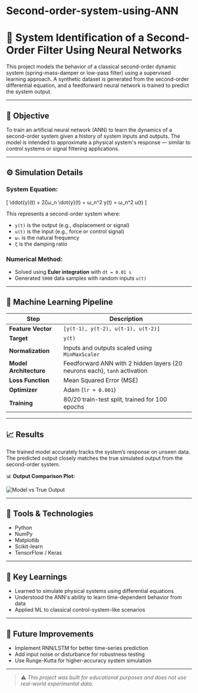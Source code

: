 # Second-order-system-using-ANN

# 🧠 System Identification of a Second-Order Filter Using Neural Networks

This project models the behavior of a classical second-order dynamic system (spring-mass-damper or low-pass filter) using a supervised learning approach. A synthetic dataset is generated from the second-order differential equation, and a feedforward neural network is trained to predict the system output.

---

## 📌 Objective

To train an artificial neural network (ANN) to learn the dynamics of a second-order system given a history of system inputs and outputs. The model is intended to approximate a physical system's response — similar to control systems or signal filtering applications.

---

## ⚙️ Simulation Details

### System Equation:

\[
\ddot{y}(t) + 2ζω_n \dot{y}(t) + ω_n^2 y(t) = ω_n^2 u(t)
\]

This represents a second-order system where:
- `y(t)` is the output (e.g., displacement or signal)
- `u(t)` is the input (e.g., force or control signal)
- `ωₙ` is the natural frequency
- `ζ` is the damping ratio

### Numerical Method:
- Solved using **Euler integration** with `dt = 0.01 s`
- Generated `5000` data samples with random inputs `u(t)`

---

## 🧪 Machine Learning Pipeline

| Step | Description |
|------|-------------|
| **Feature Vector** | `[y(t-1), y(t-2), u(t-1), u(t-2)]` |
| **Target** | `y(t)` |
| **Normalization** | Inputs and outputs scaled using `MinMaxScaler` |
| **Model Architecture** | Feedforward ANN with 2 hidden layers (20 neurons each), `tanh` activation |
| **Loss Function** | Mean Squared Error (MSE) |
| **Optimizer** | Adam (`lr = 0.001`) |
| **Training** | 80/20 train-test split, trained for 100 epochs |

---

## 📈 Results

The trained model accurately tracks the system’s response on unseen data. The predicted output closely matches the true simulated output from the second-order system.

📊 **Output Comparison Plot:**

![Model vs True Output](examples/output_plot.png)

---

## 🧰 Tools & Technologies

- Python
- NumPy
- Matplotlib
- Scikit-learn
- TensorFlow / Keras

---

## 🧠 Key Learnings

- Learned to simulate physical systems using differential equations
- Understood the ANN's ability to learn time-dependent behavior from data
- Applied ML to classical control-system-like scenarios

---

## 🔮 Future Improvements

- Implement RNN/LSTM for better time-series prediction
- Add input noise or disturbance for robustness testing
- Use Runge-Kutta for higher-accuracy system simulation

---

> ⚠️ *This project was built for educational purposes and does not use real-world experimental data.*

